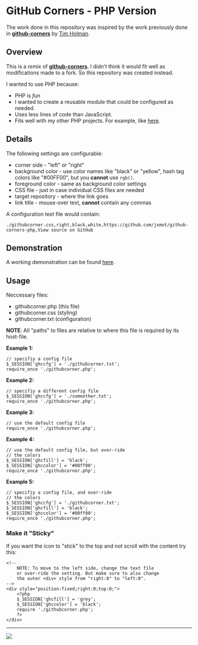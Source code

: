 # GitHub Corners - PHP Version

The work done in this repository was inspired by the work previously done in **[github-corners](https://github.com/tholman/github-corners)** by [Tim Holman](https://tholman.com/).

## Overview

This is a *remix* of **[github-corners](https://github.com/tholman/github-corners)**. I didn't think it would fit well as modifications made to a fork. So this repository was created instead.

I wanted to use PHP because:

* PHP is *fun*
* I wanted to create a reusable module that could be configured as needed.
* Uses less lines of code than JavaScript.
* Fits well with my other PHP projects. For example, like [here](<http://webexperiment.info/portfolio/wtmdpdf/>).

## Details

The following settings are configurable:

* corner side - "left" or "right"
* background color - use color names like "black" or "yellow", hash tag colors like "#00FF00", but you **cannot** use `rgb()`.
* foreground color - same as background color settings
* CSS file - just in case individual CSS files are needed
* target repository - where the link goes
* link title - mouse-over text, **cannot** contain any commas

A configuration text file would contain:

```
./githubcorner.css,right,black,white,https://github.com/jxmot/github-corners-php,View source on GitHub
```

## Demonstration

A working demonstration can be found [here](http://webexperiment.info/portfolio/ghc/).

## Usage

Neccessary files:
* githubcorner.php (this file)
* githubcorner.css (styling)
* githubcorner.txt (configuration)

**NOTE**: All "paths" to files are relative to where this file is required by its host-file.

**Example 1:**
```
// specifiy a config file
$_SESSION['ghccfg'] = './githubcorner.txt'; 
require_once './githubcorner.php'; 
```

**Example 2:**
```
// specifiy a different config file
$_SESSION['ghccfg'] = './someother.txt'; 
require_once './githubcorner.php'; 
```

**Example 3:**
```
// use the default config file
require_once './githubcorner.php'; 
```

**Example 4:**
```
// use the default config file, but over-ride
// the colors
$_SESSION['ghcfill'] = 'black'; 
$_SESSION['ghccolor'] = '#00ff00'; 
require_once './githubcorner.php'; 
```

**Example 5:**
```
// specifiy a config file, and over-ride
// the colors
$_SESSION['ghccfg'] = './githubcorner.txt'; 
$_SESSION['ghcfill'] = 'black'; 
$_SESSION['ghccolor'] = '#00ff00'; 
require_once './githubcorner.php'; 
```

### Make it "Sticky"

If you want the icon to "stick" to the top and not scroll with the content try this:

```
<!-- 
    NOTE: To move to the left side, change the text file
    or over-ride the setting. But make sure to also change
    the outer <div> style from "right:0" to "left:0".
-->
<div style="position:fixed;right:0;top:0;">
    <?php
    $_SESSION['ghcfill'] = 'grey'; 
    $_SESSION['ghccolor'] = 'black'; 
    require './githubcorner.php'; 
    ?>
</div>
```

---
<img src="http://webexperiment.info/extcounter/mdcount.php?id=ghcphp">